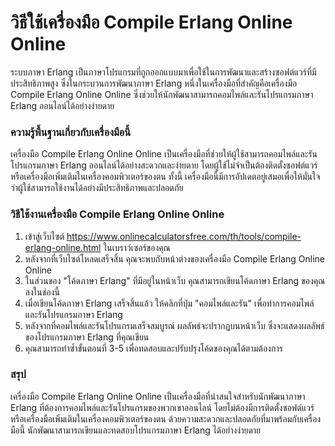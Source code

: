 วิธีใช้เครื่องมือ Compile Erlang Online Online
==============================================

ระบบภาษา Erlang เป็นภาษาโปรแกรมที่ถูกออกแบบมาเพื่อใช้ในการพัฒนาและสร้างซอฟต์แวร์ที่มีประสิทธิภาพสูง ซึ่งในกระบวนการพัฒนาภาษา Erlang หนึ่งในเครื่องมือที่สำคัญคือเครื่องมือ Compile Erlang Online Online ซึ่งช่วยให้นักพัฒนาสามารถคอมไพล์และรันโปรแกรมภาษา Erlang ออนไลน์ได้อย่างง่ายดาย

### ความรู้พื้นฐานเกี่ยวกับเครื่องมือนี้

เครื่องมือ Compile Erlang Online Online เป็นเครื่องมือที่ช่วยให้ผู้ใช้สามารถคอมไพล์และรันโปรแกรมภาษา Erlang ออนไลน์ได้อย่างสะดวกและง่ายดาย โดยผู้ใช้ไม่จำเป็นต้องติดตั้งซอฟต์แวร์หรือเครื่องมือเพิ่มเติมในเครื่องคอมพิวเตอร์ของตน ทั้งนี้ เครื่องมือนี้มีการอัปเดตอยู่เสมอเพื่อให้มั่นใจว่าผู้ใช้สามารถใช้งานได้อย่างมีประสิทธิภาพและปลอดภัย

### วิธีใช้งานเครื่องมือ Compile Erlang Online Online

1. เข้าสู่เว็บไซต์ <https://www.onlinecalculatorsfree.com/th/tools/compile-erlang-online.html> ในเบราว์เซอร์ของคุณ
2. หลังจากที่เว็บไซต์โหลดเสร็จสิ้น คุณจะพบกับหน้าต่างของเครื่องมือ Compile Erlang Online Online
3. ในส่วนของ "โค้ดภาษา Erlang" ที่มีอยู่ในหน้าเว็บ คุณสามารถเขียนโค้ดภาษา Erlang ของคุณลงในช่องนี้
4. เมื่อเขียนโค้ดภาษา Erlang เสร็จสิ้นแล้ว ให้คลิกที่ปุ่ม "คอมไพล์และรัน" เพื่อทำการคอมไพล์และรันโปรแกรมภาษา Erlang
5. หลังจากที่คอมไพล์และรันโปรแกรมเสร็จสมบูรณ์ ผลลัพธ์จะปรากฏบนหน้าเว็บ ซึ่งจะแสดงผลลัพธ์ของโปรแกรมภาษา Erlang ที่คุณเขียน
6. คุณสามารถทำซ้ำขั้นตอนที่ 3-5 เพื่อทดสอบและปรับปรุงโค้ดของคุณได้ตามต้องการ

### สรุป

เครื่องมือ Compile Erlang Online Online เป็นเครื่องมือที่น่าสนใจสำหรับนักพัฒนาภาษา Erlang ที่ต้องการคอมไพล์และรันโปรแกรมของพวกเขาออนไลน์ โดยไม่ต้องมีการติดตั้งซอฟต์แวร์หรือเครื่องมือเพิ่มเติมในเครื่องคอมพิวเตอร์ของตน ด้วยความสะดวกและปลอดภัยที่มาพร้อมกับเครื่องมือนี้ นักพัฒนาสามารถเขียนและทดสอบโปรแกรมภาษา Erlang ได้อย่างง่ายดาย